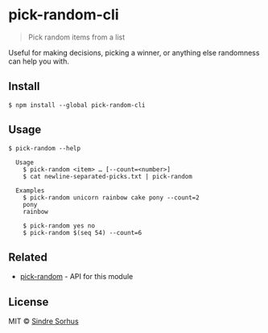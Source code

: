 # pick-random-cli

> Pick random items from a list

Useful for making decisions, picking a winner, or anything else randomness can help you with.


## Install

```
$ npm install --global pick-random-cli
```


## Usage

```
$ pick-random --help

  Usage
    $ pick-random <item> … [--count=<number>]
    $ cat newline-separated-picks.txt | pick-random

  Examples
    $ pick-random unicorn rainbow cake pony --count=2
    pony
    rainbow

    $ pick-random yes no
    $ pick-random $(seq 54) --count=6
```


## Related

- [pick-random](https://github.com/sindresorhus/pick-random) - API for this module


## License

MIT © [Sindre Sorhus](https://sindresorhus.com)
